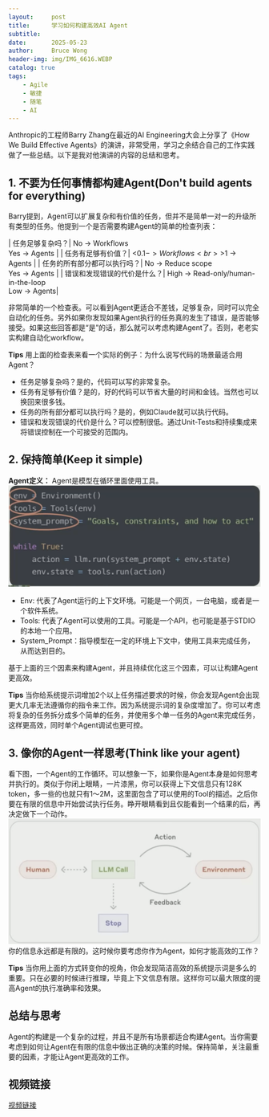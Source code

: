 ```yaml
---
layout:     post
title:      学习如何构建高效AI Agent
subtitle:
date:       2025-05-23
author:     Bruce Wong
header-img: img/IMG_6616.WEBP
catalog: true
tags:
    - Agile
    - 敏捷
    - 随笔
    - AI
---
```


Anthropic的工程师Barry Zhang在最近的AI Engineering大会上分享了《How We Build Effective Agents》的演讲，非常受用，学习之余结合自己的工作实践做了一些总结。以下是我对他演讲的内容的总结和思考。

## 1. 不要为任何事情都构建Agent(Don't build agents for everything)
Barry提到，Agent可以扩展复杂和有价值的任务，但并不是简单一对一的升级所有类型的任务。他提到一个是否需要构建Agent的简单的检查列表：

| 任务足够复杂吗？| No -> Workflows <br> Yes -> Agents |
| 任务有足够有价值？| <$0.1 -> Workflows  <br> >$1 -> Agents |
| 任务的所有部分都可以执行吗？| No -> Reduce scope <br> Yes -> Agents |
| 错误和发现错误的代价是什么？| High -> Read-only/human-in-the-loop <br> Low -> Agents|

非常简单的一个检查表。可以看到Agent更适合不差钱，足够复杂，同时可以完全自动化的任务。另外如果你发现如果Agent执行的任务真的发生了错误，是否能够接受。如果这些回答都是“是”的话，那么就可以考虑构建Agent了。否则，老老实实构建自动化workflow。

**Tips**
用上面的检查表来看一个实际的例子：为什么说写代码的场景最适合用Agent？
- 任务足够复杂吗？是的，代码可以写的非常复杂。
- 任务有足够有价值？是的，好的代码可以节省大量的时间和金钱。当然也可以换回来很多钱。
- 任务的所有部分都可以执行吗？是的，例如Claude就可以执行代码。
- 错误和发现错误的代价是什么？可以控制很低。通过Unit-Tests和持续集成来将错误控制在一个可接受的范围内。

## 2. 保持简单(Keep it simple)
**Agent定义：** Agent是模型在循环里面使用工具。
![Agent定义](/img/AI/agent/agent1.png)

- Env: 代表了Agent运行的上下文环境。可能是一个网页，一台电脑，或者是一个软件系统。
- Tools: 代表了Agent可以使用的工具。可能是一个API，也可能是基于STDIO的本地一个应用。
- System_Prompt：指导模型在一定的环境上下文中，使用工具来完成任务，从而达到目的。

基于上面的三个因素来构建Agent，并且持续优化这三个因素，可以让构建Agent更高效。

**Tips**
当你给系统提示词增加2个以上任务描述要求的时候，你会发现Agent会出现更大几率无法遵循你的指令来工作。因为系统提示词的复杂度增加了。你可以考虑将复杂的任务拆分成多个简单的任务，并使用多个单一任务的Agent来完成任务，这样更高效，同时单个Agent调试也更可控。

## 3. 像你的Agent一样思考(Think like your agent)
看下图，一个Agent的工作循环。可以想象一下，如果你是Agent本身是如何思考并执行的。类似于你闭上眼睛，一片漆黑，你可以获得上下文信息只有128K token，多一些的也就只有1～2M，这里面包含了可以使用的Tool的描述。之后你要在有限的信息中开始尝试执行任务。睁开眼睛看到且仅能看到一个结果的后，再决定做下一个动作。
![Thinkingloop](/img/AI/agent/agent2.png)
你的信息永远都是有限的。这时候你要考虑你作为Agent，如何才能高效的工作？

**Tips**
当你用上面的方式转变你的视角，你会发现简洁高效的系统提示词是多么的重要。只在必要的时候进行推理，毕竟上下文信息有限。这样你可以最大限度的提高Agent的执行准确率和效果。

## 总结与思考

Agent的构建是一个复杂的过程，并且不是所有场景都适合构建Agent。当你需要考虑到如何让Agent在有限的信息中做出正确的决策的时候。保持简单，关注最重要的因素，才能让Agent更高效的工作。

## 视频链接
[视频链接](https://www.bilibili.com/video/BV1dTdfYBEfw/?spm_id_from=333.1391.0.0&vd_source=bc6232dd33c98b2db7fedcfca5f9bf89)
